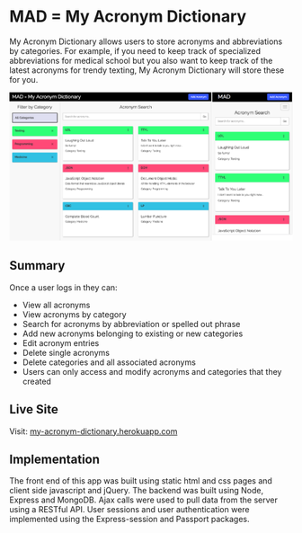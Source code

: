 # MAD = My Acronym Dictionary

My Acronym Dictionary allows users to store acronyms and abbreviations by categories. For example, if you need to keep track of specialized abbreviations for medical school but you also want to keep track of the latest acronyms for trendy texting, My Acronym Dictionary will store these for you.

![Mad-app-screenshot](Mad-app-screenshot.png)

## Summary
Once a user logs in they can:
* View all acronyms
* View acronyms by category
* Search for acronyms by abbreviation or spelled out phrase
* Add new acronyms belonging to existing or new categories
* Edit acronym entries
* Delete single acronyms
* Delete categories and all associated acronyms
* Users can only access and modify acronyms and categories that they created

## Live Site
Visit: [my-acronym-dictionary.herokuapp.com](https://my-acronym-dictionary.herokuapp.com)

## Implementation
The front end of this app was built using static html and css pages and client side javascript and jQuery. The backend was built using Node, Express and MongoDB. Ajax calls were used to pull data from the server using a RESTful API. User sessions and user authentication were implemented using the Express-session and Passport packages.  
